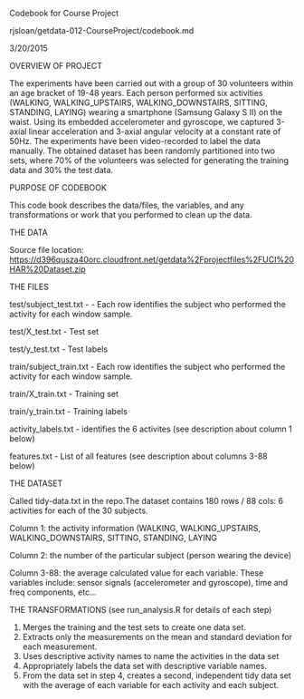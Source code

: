Codebook for Course Project

rjsloan/getdata-012-CourseProject/codebook.md

3/20/2015




OVERVIEW OF PROJECT

The experiments have been carried out with a group of 30 volunteers within an age bracket of 19-48 years. Each person performed six activities (WALKING, WALKING_UPSTAIRS, WALKING_DOWNSTAIRS, SITTING, STANDING, LAYING) wearing a smartphone (Samsung Galaxy S II) on the waist. Using its embedded accelerometer and gyroscope, we captured 3-axial linear acceleration and 3-axial angular velocity at a constant rate of 50Hz. The experiments have been video-recorded to label the data manually. The obtained dataset has been randomly partitioned into two sets, where 70% of the volunteers was selected for generating the training data and 30% the test data.


PURPOSE OF CODEBOOK

This code book describes the data/files, the variables, and any transformations or work that you performed to clean up the data.


THE DATA

Source file location: https://d396qusza40orc.cloudfront.net/getdata%2Fprojectfiles%2FUCI%20HAR%20Dataset.zip


THE FILES

test/subject_test.txt - - Each row identifies the subject who performed the activity for each window sample.

test/X_test.txt - Test set

test/y_test.txt - Test labels

train/subject_train.txt - Each row identifies the subject who performed the activity for each window sample.

train/X_train.txt - Training set

train/y_train.txt - Training labels

activity_labels.txt - identifies the 6 activites (see description about column 1 below)

features.txt - List of all features (see description about columns 3-88 below) 



THE DATASET

Called tidy-data.txt in the repo.The dataset contains 180 rows / 88 cols: 6 activities for each of the 30 subjects.


Column 1: the activity information (WALKING, WALKING_UPSTAIRS, WALKING_DOWNSTAIRS, SITTING, STANDING, LAYING

Column 2: the number of the particular subject (person wearing the device)

Column 3-88: the average calculated value for each variable. These variables include:
sensor signals (accelerometer and gyroscope), time and freq components, etc...


THE TRANSFORMATIONS (see run_analysis.R for details of each step)

1. Merges the training and the test sets to create one data set.
2. Extracts only the measurements on the mean and standard deviation for each measurement. 
3. Uses descriptive activity names to name the activities in the data set
4. Appropriately labels the data set with descriptive variable names. 
5. From the data set in step 4, creates a second, independent tidy data set with the average of each variable for each activity and each subject.

  
  
